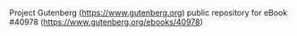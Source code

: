 Project Gutenberg (https://www.gutenberg.org) public repository for eBook #40978 (https://www.gutenberg.org/ebooks/40978)
